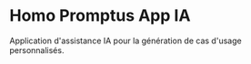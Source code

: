# Homo Promptus App IA

Application d'assistance IA pour la génération de cas d'usage personnalisés.
